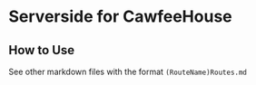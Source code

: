 # Serverside for CawfeeHouse

## How to Use

See other markdown files with the format `(RouteName)Routes.md`

